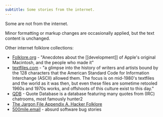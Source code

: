 ```yaml
---
subtitle: Some stories from the internet.
---
```

Some are not from the internet.

Minor formatting or markup changes are occasionally applied, but the text content is unchanged.

Other internet folklore collections:

- [Folklore.org](http://folklore.org) - "Anecdotes about the [[development]] of Apple's original Macintosh, and the people who made it"
- [textfiles.com](http://textfiles.com/directory.html) - "a glimpse into the history of writers and artists bound by the 128 characters that the American Standard Code for Information Interchange (ASCII) allowed them. The focus is on mid-1980's textfiles and the world as it was then, but even these files are sometime retooled 1960s and 1970s works, and offshoots of this culture exist to this day."
- [QDB](http://bash.org/) - Quote Database is a database featuring many quotes from (IRC) chatrooms, most famously hunter2
- [The Jargon File Appendix A. Hacker Folklore](http://catb.org/jargon/html/appendixa.html)
- [500mile.email](https://500mile.email/) - absurd software bug stories

